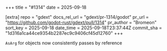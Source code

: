 +++
title = "#1314"
date = 2025-09-18

[extra]
repo = "gdext"
docs_rel_url = "gdext/pr-1314/godot"
pr_url = "https://github.com/godot-rust/gdext/pull/1314"
pr_author = "Bromeon"
sort_key = 2025-09-18
date_time = 2025-09-18T23:37:44Z
commit_sha = "1d316a1ca44ce9354b2287ec9c9406cf45d12760"
+++

`AsArg` for objects now consistently passes by reference
